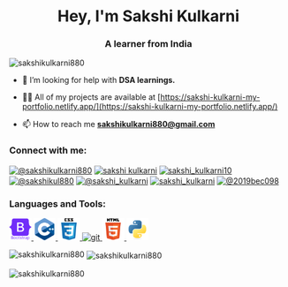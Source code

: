 <h1 align="center">Hey, I'm Sakshi Kulkarni</h1>
<h3 align="center">A learner from India</h3>

<p align="left"> <img src="https://komarev.com/ghpvc/?username=sakshikulkarni880&label=Profile%20views&color=0e75b6&style=flat" alt="sakshikulkarni880" /> </p>


- 🤝 I’m looking for help with **DSA learnings.**

- 👨‍💻 All of my projects are available at [https://sakshi-kulkarni-my-portfolio.netlify.app/](https://sakshi-kulkarni-my-portfolio.netlify.app/)

- 📫 How to reach me **sakshikulkarni880@gmail.com**


<h3 align="left">Connect with me:</h3>
<p align="left">
<a href="https://codepen.io/@sakshikulkarni880" target="blank"><img align="center" src="https://cdn.jsdelivr.net/npm/simple-icons@3.0.1/icons/codepen.svg" alt="@sakshikulkarni880" height="30" width="40" /></a>
<a href="https://linkedin.com/in/sakshi kulkarni" target="blank"><img align="center" src="https://cdn.jsdelivr.net/npm/simple-icons@3.0.1/icons/linkedin.svg" alt="sakshi kulkarni" height="30" width="40" /></a>
<a href="https://instagram.com/sakshi_kulkarni10" target="blank"><img align="center" src="https://cdn.jsdelivr.net/npm/simple-icons@3.0.1/icons/instagram.svg" alt="sakshi_kulkarni10" height="30" width="40" /></a>
<a href="https://www.codechef.com/users/@sakshikul880" target="blank"><img align="center" src="https://cdn.jsdelivr.net/npm/simple-icons@3.1.0/icons/codechef.svg" alt="@sakshikul880" height="30" width="40" /></a>
<a href="https://www.hackerrank.com/@sakshi_kulkarni" target="blank"><img align="center" src="https://cdn.jsdelivr.net/npm/simple-icons@3.0.1/icons/hackerrank.svg" alt="@sakshi_kulkarni" height="30" width="40" /></a>
<a href="https://codeforces.com/profile/sakshi_kulkarni" target="blank"><img align="center" src="https://cdn.jsdelivr.net/npm/simple-icons@3.0.1/icons/codeforces.svg" alt="sakshi_kulkarni" height="30" width="40" /></a>
<a href="https://auth.geeksforgeeks.org/user/@2019bec098" target="blank"><img align="center" src="https://cdn.jsdelivr.net/npm/simple-icons@3.0.1/icons/geeksforgeeks.svg" alt="@2019bec098" height="30" width="40" /></a>
</p>

<h3 align="left">Languages and Tools:</h3>
<p align="left"> <a href="https://getbootstrap.com" target="_blank"> <img src="https://raw.githubusercontent.com/devicons/devicon/master/icons/bootstrap/bootstrap-plain-wordmark.svg" alt="bootstrap" width="40" height="40"/> </a> <a href="https://www.w3schools.com/cpp/" target="_blank"> <img src="https://raw.githubusercontent.com/devicons/devicon/master/icons/cplusplus/cplusplus-original.svg" alt="cplusplus" width="40" height="40"/> </a> <a href="https://www.w3schools.com/css/" target="_blank"> <img src="https://raw.githubusercontent.com/devicons/devicon/master/icons/css3/css3-original-wordmark.svg" alt="css3" width="40" height="40"/> </a> <a href="https://git-scm.com/" target="_blank"> <img src="https://www.vectorlogo.zone/logos/git-scm/git-scm-icon.svg" alt="git" width="40" height="40"/> </a> <a href="https://www.w3.org/html/" target="_blank"> <img src="https://raw.githubusercontent.com/devicons/devicon/master/icons/html5/html5-original-wordmark.svg" alt="html5" width="40" height="40"/> </a> <a href="https://www.python.org" target="_blank"> <img src="https://raw.githubusercontent.com/devicons/devicon/master/icons/python/python-original.svg" alt="python" width="40" height="40"/> </a> </p>

<p><img align="left" src="https://github-readme-stats.vercel.app/api/top-langs?username=sakshikulkarni880&show_icons=true&locale=en&layout=compact" alt="sakshikulkarni880" /></p>

<p>&nbsp;<img align="center" src="https://github-readme-stats.vercel.app/api?username=sakshikulkarni880&show_icons=true&locale=en" alt="sakshikulkarni880" /></p>

<p><img align="center" src="https://github-readme-streak-stats.herokuapp.com/?user=sakshikulkarni880&" alt="sakshikulkarni880" /></p>
